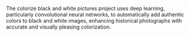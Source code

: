 The colorize black and white pictures project uses deep learning, particularly convolutional neural networks, to automatically add authentic colors to black and white images, enhancing historical photographs with accurate and visually pleasing colorization.
